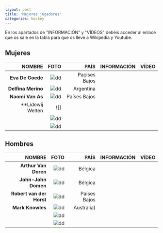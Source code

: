 ```yaml
---
layout: post
title: "Mejores jugadores"
categories: hockey
---
```


En los apartados de "INFORMACIÓN" y "VÍDEOS" debéis acceder al enlace que os sale en la tabla para que os lleve a Wikipedia y Youtube.

## Mujeres ##

|NOMBRE|FOTO|PAÍS|INFORMACIÓN|VÍDEO|
|-----:|-----:|-----:|-----:|-----:|
|**Eva De Goede**|![dd]()|Paçises Bajos|[]()|[]()|
|**Delfina Merino**|![dd]()|Argentina|[]()|[]()|
|**Naomi Van As**|![dd]()|Países Bajos|[]()|[]()|
|**Lidewij Welten|![]
|      |![dd]()|      |[]()|[]()|
|      |![dd]()|      |[]()|[]()|


## Hombres ##

|NOMBRE|FOTO|PAÍS|INFORMACIÓN|VÍDEO|
|-----:|-----:|-----:|-----:|-----:|
|**Arthur Van Doren**|![dd]()|Bélgica|[]()|[]()|
|**John-John Domen**|![dd]()|Bélgica|[]()|[]()|
|**Robert van der Horst**|![dd]()|Países Bajos|[]()|[]()|
|**Mark Knowles**|![dd]()|Australia)|
|      |![dd]()|      |[]()|[]()|
|      |![dd]()|      |[]()|[]()|
